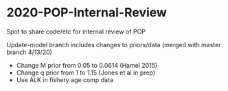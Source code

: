# 2020-POP-Internal-Review
Spot to share code/etc for internal review of POP

Update-model branch includes changes to priors/data (merged with master branch 4/13/20)
- Change M prior from 0.05 to 0.0614 (Hamel 2015)
- Change q prior from 1 to 1.15 (Jones et al in prep)
- Use ALK in fishery age comp data
